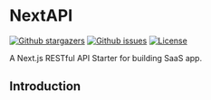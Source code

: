# NextAPI

<p>
    <a href="https://github.com/devkiran/NextAPI/stargazers"><img src="https://img.shields.io/github/stars/devkiran/NextAPI" alt="Github stargazers"></a>
    <a href="https://github.com/devkiran/NextAPI/issues"><img src="https://img.shields.io/github/issues/devkiran/NextAPI" alt="Github issues"></a>
    <a href="https://github.com/devkiran/NextAPI/blob/main/LICENSE.md"><img src="https://img.shields.io/github/license/devkiran/NextAPI" alt="License"></a>
</p>

A Next.js RESTful API Starter for building SaaS app.
## Introduction

